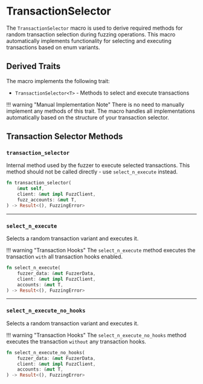 # TransactionSelector

The `TransactionSelector` macro is used to derive required methods for random transaction selection during fuzzing operations. This macro automatically implements functionality for selecting and executing transactions based on enum variants.

## Derived Traits

The macro implements the following trait:

- `TransactionSelector<T>` - Methods to select and execute transactions

!!! warning "Manual Implementation Note"
    There is no need to manually implement any methods of this trait. The macro handles all implementations automatically based on the structure of your transaction selector.

## Transaction Selector Methods

### `transaction_selector`

Internal method used by the fuzzer to execute selected transactions. This method should not be called directly - use `select_n_execute` instead.

```rust
fn transaction_selector(
    &mut self,
    client: &mut impl FuzzClient,
    fuzz_accounts: &mut T,
) -> Result<(), FuzzingError>
```

---

### `select_n_execute`

Selects a random transaction variant and executes it.

!!! warning "Transaction Hooks"
    The `select_n_execute` method executes the transaction `with` all transaction hooks enabled.

```rust
fn select_n_execute(
    fuzzer_data: &mut FuzzerData,
    client: &mut impl FuzzClient,
    accounts: &mut T,
) -> Result<(), FuzzingError>
```

---

### `select_n_execute_no_hooks`

Selects a random transaction variant and executes it.

!!! warning "Transaction Hooks"
    The `select_n_execute_no_hooks` method executes the transaction `without` any transaction hooks.

```rust
fn select_n_execute_no_hooks(
    fuzzer_data: &mut FuzzerData,
    client: &mut impl FuzzClient,
    accounts: &mut T,
) -> Result<(), FuzzingError>
```
